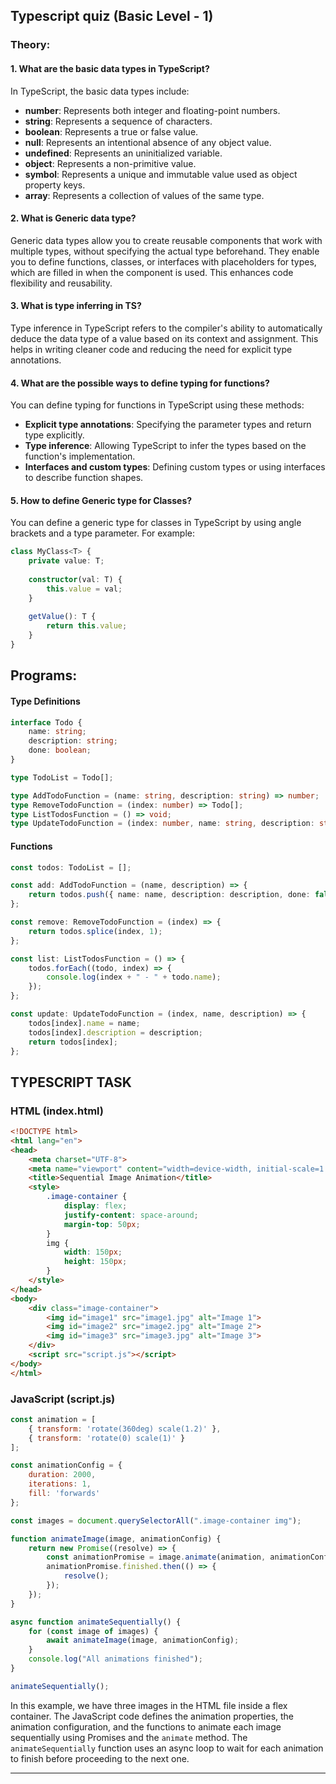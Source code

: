 ## Typescript quiz (Basic Level - 1)

### Theory:

#### **1. What are the basic data types in TypeScript?**
In TypeScript, the basic data types include:
- **number**: Represents both integer and floating-point numbers.
- **string**: Represents a sequence of characters.
- **boolean**: Represents a true or false value.
- **null**: Represents an intentional absence of any object value.
- **undefined**: Represents an uninitialized variable.
- **object**: Represents a non-primitive value.
- **symbol**: Represents a unique and immutable value used as object property keys.
- **array**: Represents a collection of values of the same type.

#### **2. What is Generic data type?**
Generic data types allow you to create reusable components that work with multiple types, without specifying the actual type beforehand. They enable you to define functions, classes, or interfaces with placeholders for types, which are filled in when the component is used. This enhances code flexibility and reusability.

#### **3. What is type inferring in TS?**
Type inference in TypeScript refers to the compiler's ability to automatically deduce the data type of a value based on its context and assignment. This helps in writing cleaner code and reducing the need for explicit type annotations.

#### **4. What are the possible ways to define typing for functions?**
You can define typing for functions in TypeScript using these methods:
- **Explicit type annotations**: Specifying the parameter types and return type explicitly.
- **Type inference**: Allowing TypeScript to infer the types based on the function's implementation.
- **Interfaces and custom types**: Defining custom types or using interfaces to describe function shapes.

#### **5. How to define Generic type for Classes?**
You can define a generic type for classes in TypeScript by using angle brackets and a type parameter. 
For example:
```typescript
class MyClass<T> {
    private value: T;
    
    constructor(val: T) {
        this.value = val;
    }
    
    getValue(): T {
        return this.value;
    }
}
```

## Programs:

#### Type Definitions
```typescript
interface Todo {
    name: string;
    description: string;
    done: boolean;
}

type TodoList = Todo[];

type AddTodoFunction = (name: string, description: string) => number;
type RemoveTodoFunction = (index: number) => Todo[];
type ListTodosFunction = () => void;
type UpdateTodoFunction = (index: number, name: string, description: string) => Todo;
```

#### Functions
```typescript
const todos: TodoList = [];

const add: AddTodoFunction = (name, description) => {
    return todos.push({ name: name, description: description, done: false });
};

const remove: RemoveTodoFunction = (index) => {
    return todos.splice(index, 1);
};

const list: ListTodosFunction = () => {
    todos.forEach((todo, index) => {
        console.log(index + " - " + todo.name);
    });
};

const update: UpdateTodoFunction = (index, name, description) => {
    todos[index].name = name;
    todos[index].description = description;
    return todos[index];
};
```

## TYPESCRIPT TASK

### HTML (index.html)
```html
<!DOCTYPE html>
<html lang="en">
<head>
    <meta charset="UTF-8">
    <meta name="viewport" content="width=device-width, initial-scale=1.0">
    <title>Sequential Image Animation</title>
    <style>
        .image-container {
            display: flex;
            justify-content: space-around;
            margin-top: 50px;
        }
        img {
            width: 150px;
            height: 150px;
        }
    </style>
</head>
<body>
    <div class="image-container">
        <img id="image1" src="image1.jpg" alt="Image 1">
        <img id="image2" src="image2.jpg" alt="Image 2">
        <img id="image3" src="image3.jpg" alt="Image 3">
    </div>
    <script src="script.js"></script>
</body>
</html>
```

### JavaScript (script.js)
```javascript
const animation = [
    { transform: 'rotate(360deg) scale(1.2)' },
    { transform: 'rotate(0) scale(1)' }
];

const animationConfig = {
    duration: 2000,
    iterations: 1,
    fill: 'forwards'
};

const images = document.querySelectorAll(".image-container img");

function animateImage(image, animationConfig) {
    return new Promise((resolve) => {
        const animationPromise = image.animate(animation, animationConfig);
        animationPromise.finished.then(() => {
            resolve();
        });
    });
}

async function animateSequentially() {
    for (const image of images) {
        await animateImage(image, animationConfig);
    }
    console.log("All animations finished");
}

animateSequentially();
```

In this example, we have three images in the HTML file inside a flex container. The JavaScript code defines the animation properties, the animation configuration, and the functions to animate each image sequentially using Promises and the `animate` method. The `animateSequentially` function uses an async loop to wait for each animation to finish before proceeding to the next one.

---

